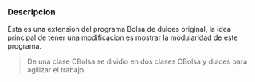 ### Descripcion

Esta es una extension del programa Bolsa de dulces original, la idea principal de tener una modificacion es mostrar la modularidad de este programa.
> De una clase CBolsa se dividio en dos clases CBolsa y dulces para agilizar el trabajo.
